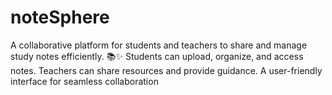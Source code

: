 # noteSphere
A collaborative platform for students and teachers to share and manage study notes efficiently. 📚✨  Students can upload, organize, and access notes.  Teachers can share resources and provide guidance.  A user-friendly interface for seamless collaboration
